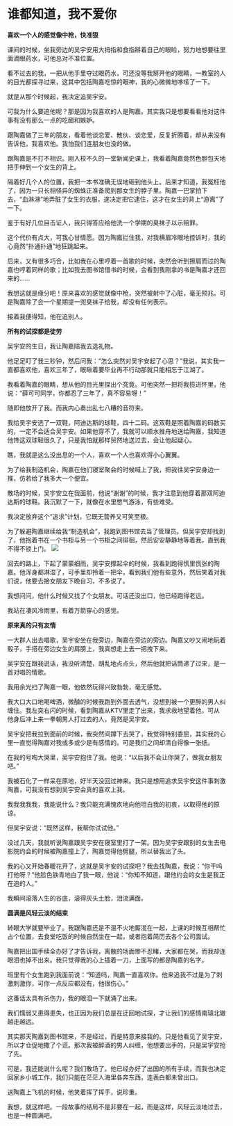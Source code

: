 # 谁都知道，我不爱你

**喜欢一个人的感觉像中枪，快准狠**

课间的时候，坐我旁边的吴宇安用大拇指和食指掰着自己的眼睑，努力地想要往里面滴眼药水，可他总对不准位置。 

看不过去的我，一把从他手里夺过眼药水，可还没等我掰开他的眼睛，一教室的人的目光都探寻过来，这其中包括陶嘉吃惊的眼神，我的心微微地哆嗦了一下。 

就是从那个时候起，我决定追吴宇安。 

可我为什么要追他呢？那是因为我喜欢的人是陶嘉。其实我只是想要看看他对这件事有没有那么一点的吃醋和嫉妒。 

跟陶嘉做了三年的朋友，看着他谈恋爱、散伙、谈恋爱，反复折腾着，却从来没有告诉他，我喜欢他。我怕我们连朋友也没的做。 

跟陶嘉是不打不相识。刚入校不久的一堂新闻史课上，我看着陶嘉竟然色胆包天地把手伸到一个女生的背上。 

隔着好几个人的位置，我把一本书准确无误地砸到他头上。后来才知道，我冤枉他了，因为一只长相怪异的蜘蛛正准备爬到那女生的脖子里。陶嘉一巴掌拍下去，“血淋淋”地弄脏了女生的衣服，遂决定把它逮住，这才在女生的背上“游离”了一下。 

鉴于有好几位目击证人，我只得答应给他洗一个学期的臭袜子以示赔罪。 

这个代价有点大，可我心甘情愿。因为陶嘉拦住我，对我横眉冷眼地控诉时，我的心竟然“扑通扑通”地狂跳起来。 

后来，又有很多巧合，比如我在心里哼着一首歌的时候，突然会听到擦肩而过的陶嘉也哼着同样的歌；比如我去图书馆借书的时候，会看到我刚拿的书是陶嘉才还回来的…… 

我想这就是缘分吧！原来喜欢的感觉就像中枪，突然被射中了心脏，毫无预兆。可是陶嘉除了会一个星期提一兜臭袜子给我，却没有任何表示。 

接着我便得知，他在追别人。 

**所有的试探都是徒劳**

吴宇安的生日，我让陶嘉陪我去选礼物。 

他足足盯了我三秒钟，然后问我：“怎么突然对吴宇安起了心思？”我说，其实我一直都喜欢他，喜欢三年了，眼瞅着要毕业再不行动那就只能相忘于江湖了。 

我看着陶嘉的眼睛，想从他的目光里探出个究竟。可他突然一把将我揽进怀里，他说：“薛可可同学，你都忍了三年了，真不容易呀！” 

随即他放开了我。而我内心奏出乱七八糟的音符来。 

我给吴宇安选了一双鞋，阿迪达斯的球鞋，四十二码。这双鞋是照着陶嘉的码数买的，一定不会适合吴宇安。如果他穿不了，我就可以顺水推舟地送给陶嘉，我知道他馋这双球鞋很久了，只是我怕就那样贸然地送过去，会让他起疑心。 

瞧，我就是这么没出息的一个人，喜欢一个人也喜欢得小心翼翼。 

为了给我制造机会，陶嘉在他们寝室聚会的时候喊上了我，把我往吴宇安身边一推，仿若给了我多大一个便宜。 

散场的时候，吴宇安立在我面前，他说“谢谢”的时候，我才注意到他穿着那双阿迪达斯的球鞋。我沉默了一下，就像在水里憋气游泳，有些难受。 

我决定放弃这个“追求”计划，它既无营养又可笑至极。 

为了躲避陶嘉继续给我“制造机会”，我跑到图书馆去当了管理员。但吴宇安却找到了，他抱着书在一个书柜与另一个书柜之间徘徊，然后安安静静地等着我，直到我不得不锁上门。 ![](http://www.yilinzazhi.com/images/yili/yili201315/yili20131543-1-l.jpg)

回去的路上，下起了蒙蒙细雨，吴宇安撑起伞的时候，我看到跑得慌里慌张的陶嘉。他浑身都淋湿了，可手里却拎着一把伞，看到我们他有些意外，然后笑着对我们说，他要去接女朋友下晚自习，不多说了。 

我想问问，他什么时候又找了个女朋友。可话还没出口，他已经跑得老远。 

我站在凄风冷雨里，有着万箭穿心的感觉。 

**原来真的只有友情**

一大群人出去唱歌，吴宇安坐在我旁边，陶嘉在旁边的旁边。陶嘉又吵又闹地玩着骰子，手搭在旁边女生的肩膀上，我真想走上去一把拽下来。 

吴宇安在跟我说话，我没听清楚，胡乱地点点头，然后他就把话筒递了过来，是一首对唱的情歌。 

我用余光扫了陶嘉一眼，他依然玩得兴致勃勃，毫无感觉。 

我大口大口地喝啤酒，微醺的时候我跑到外面去透气，没想到被一个更醉的男人纠缠住。我左突右闪的时候，看到陶嘉从KTV里走了出来，我求救地望着他，可从他身后冲上来一拳朝男人打过去的人，竟然是吴宇安。 

吴宇安把我拉到面前的时候，我突然间蹲下去哭了，我觉得特别委屈，其实我的心里一直觉得陶嘉对我或多或少是有感情的。可是我们之间却清白得像一张纸。 

在我的号啕大哭里，吴宇安抱住了我。他说：“以后我不会让你哭了，做我女朋友吧。” 

我被石化了一样呆在原地，好半天没回过神来。我只是想用追求吴宇安这件事刺激陶嘉，可我没有想到吴宇安会真的喜欢上我。 

我我我我我，我能说什么？我只能充满愧疚地向他坦白我的初衷，以取得他的原谅。 

但吴宇安说：“既然这样，我帮你试试他。” 

没过几天，我就听说陶嘉跟吴宇安在寝室里打了一架。因为吴宇安跟别的女生去电影院约会的时候被陶嘉撞上了，陶嘉觉得他劈腿，所以替我出了头。 

我的心又开始春暖花开了，这就是吴宇安的试探吧？我去找陶嘉，我说：“你干吗打他呀？”他脸色铁青地白了我一眼，他说：“你知不知道，跟他约会的女生是我正在追的人。” 

我瞬间滚落人生的谷底，滚得灰头土脸，泪流满面。 

**圆满是风轻云淡的结束**

转眼大学就要毕业了。我跟陶嘉还是不温不火地厮混在一起，上课的时候互相帮忙占个位置，去食堂吃饭的时候自然坐在一起，或者抱着简历去各个公司面试。 

陶嘉把出国手续全办好了才告诉我，离散的场面惨不忍睹，大家都在哭，而我却连眼泪也掉不出来。我只觉得我的心上插着一刀，上面写的都是陶嘉的名字。 

班里有个女生跑到我面前说：“知道吗，陶嘉一直喜欢你。他来追我不过是为了刺激刺激你，可你一点反应都没有，他很伤心。” 

这番话太具有杀伤力，我的眼泪一下就涌了出来。 

我们懦弱又患得患失，也正因为我们总是在迂回地试探，才让我们的感情南辕北辙越走越远。 

其实那天陶嘉到图书馆来，不是经过，而是特意来接我的。只是他看见了吴宇安，所以才仓促地撒了个谎。那次我被醉酒的男人纠缠，他想要出手的，只是吴宇安抢了先。 

可是，我还能说什么呢？我们散场了。他已经办好了出国的所有手续，而我也决定回家乡小城工作，我们只能在茫茫人海里各奔东西，连表白都未曾出口。 

送陶嘉上飞机的时候，他笑着挥了挥手，说珍重。 

我想，就这样吧。一段故事的结局不是非要在一起，而是这样，风轻云淡地过去，也是一种圆满吧。